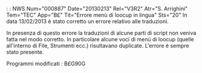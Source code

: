  :  : NWS Num="000887" Date="20130213" Rel="V3R2" Atr="S. Arrighini" Tem="TEC" App="B£" Tit="Errore menù di loocup in lingua" Sts="20"
In data 13/02/2013 è stato corretto un errore relativo alle traduzioni.

In presenza di questo errore la traduzioni di alcune parti di script non veniva fatta nel modo corretto.
In particolare alcune voci di menù di loocup (quelle all'interno di File, Strumenti ecc.) risultavano duplicate.
L'errore è sempre stato presente.

Programmi modificati : 
B£G90G
